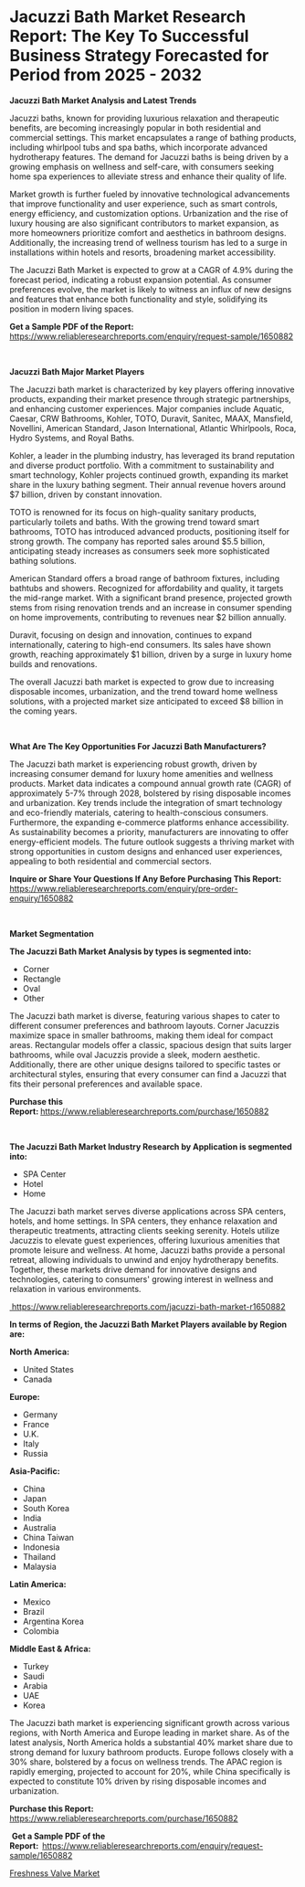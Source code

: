 <p><h1>Jacuzzi Bath Market Research Report: The Key To Successful Business Strategy Forecasted for Period from 2025 - 2032</h1></p><p><strong>Jacuzzi Bath Market Analysis and Latest Trends</strong></p>
<p><p>Jacuzzi baths, known for providing luxurious relaxation and therapeutic benefits, are becoming increasingly popular in both residential and commercial settings. This market encapsulates a range of bathing products, including whirlpool tubs and spa baths, which incorporate advanced hydrotherapy features. The demand for Jacuzzi baths is being driven by a growing emphasis on wellness and self-care, with consumers seeking home spa experiences to alleviate stress and enhance their quality of life.</p><p>Market growth is further fueled by innovative technological advancements that improve functionality and user experience, such as smart controls, energy efficiency, and customization options. Urbanization and the rise of luxury housing are also significant contributors to market expansion, as more homeowners prioritize comfort and aesthetics in bathroom designs. Additionally, the increasing trend of wellness tourism has led to a surge in installations within hotels and resorts, broadening market accessibility.</p><p>The Jacuzzi Bath Market is expected to grow at a CAGR of 4.9% during the forecast period, indicating a robust expansion potential. As consumer preferences evolve, the market is likely to witness an influx of new designs and features that enhance both functionality and style, solidifying its position in modern living spaces.</p></p>
<p><strong>Get a Sample PDF of the Report:&nbsp;</strong> <a href="https://www.reliableresearchreports.com/enquiry/request-sample/1650882?utm_campaign=3090&utm_medium=2&utm_source=Github&utm_content=ia&utm_term=04042025&utm_id=jacuzzi-bath">https://www.reliableresearchreports.com/enquiry/request-sample/1650882</a></p>
<p>&nbsp;</p>
<p><strong>Jacuzzi Bath Major Market Players</strong></p>
<p><p>The Jacuzzi bath market is characterized by key players offering innovative products, expanding their market presence through strategic partnerships, and enhancing customer experiences. Major companies include Aquatic, Caesar, CRW Bathrooms, Kohler, TOTO, Duravit, Sanitec, MAAX, Mansfield, Novellini, American Standard, Jason International, Atlantic Whirlpools, Roca, Hydro Systems, and Royal Baths.</p><p>Kohler, a leader in the plumbing industry, has leveraged its brand reputation and diverse product portfolio. With a commitment to sustainability and smart technology, Kohler projects continued growth, expanding its market share in the luxury bathing segment. Their annual revenue hovers around $7 billion, driven by constant innovation.</p><p>TOTO is renowned for its focus on high-quality sanitary products, particularly toilets and baths. With the growing trend toward smart bathrooms, TOTO has introduced advanced products, positioning itself for strong growth. The company has reported sales around $5.5 billion, anticipating steady increases as consumers seek more sophisticated bathing solutions.</p><p>American Standard offers a broad range of bathroom fixtures, including bathtubs and showers. Recognized for affordability and quality, it targets the mid-range market. With a significant brand presence, projected growth stems from rising renovation trends and an increase in consumer spending on home improvements, contributing to revenues near $2 billion annually.</p><p>Duravit, focusing on design and innovation, continues to expand internationally, catering to high-end consumers. Its sales have shown growth, reaching approximately $1 billion, driven by a surge in luxury home builds and renovations.</p><p>The overall Jacuzzi bath market is expected to grow due to increasing disposable incomes, urbanization, and the trend toward home wellness solutions, with a projected market size anticipated to exceed $8 billion in the coming years.</p></p>
<p>&nbsp;</p>
<p><strong>What Are The Key Opportunities For Jacuzzi Bath Manufacturers?</strong></p>
<p><p>The Jacuzzi bath market is experiencing robust growth, driven by increasing consumer demand for luxury home amenities and wellness products. Market data indicates a compound annual growth rate (CAGR) of approximately 5-7% through 2028, bolstered by rising disposable incomes and urbanization. Key trends include the integration of smart technology and eco-friendly materials, catering to health-conscious consumers. Furthermore, the expanding e-commerce platforms enhance accessibility. As sustainability becomes a priority, manufacturers are innovating to offer energy-efficient models. The future outlook suggests a thriving market with strong opportunities in custom designs and enhanced user experiences, appealing to both residential and commercial sectors.</p></p>
<p><strong>Inquire or Share Your Questions If Any Before Purchasing This Report:</strong> <a href="https://www.reliableresearchreports.com/enquiry/pre-order-enquiry/1650882?utm_campaign=3090&utm_medium=2&utm_source=Github&utm_content=ia&utm_term=04042025&utm_id=jacuzzi-bath">https://www.reliableresearchreports.com/enquiry/pre-order-enquiry/1650882</a></p>
<p>&nbsp;</p>
<p><strong>Market Segmentation</strong></p>
<p><strong>The Jacuzzi Bath Market Analysis by types is segmented into:</strong></p>
<p><ul><li>Corner</li><li>Rectangle</li><li>Oval</li><li>Other</li></ul></p>
<p><p>The Jacuzzi bath market is diverse, featuring various shapes to cater to different consumer preferences and bathroom layouts. Corner Jacuzzis maximize space in smaller bathrooms, making them ideal for compact areas. Rectangular models offer a classic, spacious design that suits larger bathrooms, while oval Jacuzzis provide a sleek, modern aesthetic. Additionally, there are other unique designs tailored to specific tastes or architectural styles, ensuring that every consumer can find a Jacuzzi that fits their personal preferences and available space.</p></p>
<p><strong>Purchase this Report:&nbsp;</strong><a href="https://www.reliableresearchreports.com/purchase/1650882?utm_campaign=3090&utm_medium=2&utm_source=Github&utm_content=ia&utm_term=04042025&utm_id=jacuzzi-bath">https://www.reliableresearchreports.com/purchase/1650882</a></p>
<p>&nbsp;</p>
<p><strong>The Jacuzzi Bath Market Industry Research by Application is segmented into:</strong></p>
<p><ul><li>SPA Center</li><li>Hotel</li><li>Home</li></ul></p>
<p><p>The Jacuzzi bath market serves diverse applications across SPA centers, hotels, and home settings. In SPA centers, they enhance relaxation and therapeutic treatments, attracting clients seeking serenity. Hotels utilize Jacuzzis to elevate guest experiences, offering luxurious amenities that promote leisure and wellness. At home, Jacuzzi baths provide a personal retreat, allowing individuals to unwind and enjoy hydrotherapy benefits. Together, these markets drive demand for innovative designs and technologies, catering to consumers' growing interest in wellness and relaxation in various environments.</p></p>
<p><a href="https://www.reliableresearchreports.com/jacuzzi-bath-market-r1650882?utm_campaign=3090&utm_medium=2&utm_source=Github&utm_content=ia&utm_term=04042025&utm_id=jacuzzi-bath">&nbsp;https://www.reliableresearchreports.com/jacuzzi-bath-market-r1650882</a></p>
<p><strong>In terms of Region, the Jacuzzi Bath Market Players available by Region are:</strong></p>
<p>
    <p> <strong> North America: </strong>
        <ul>
            <li>United States</li>
            <li>Canada</li>
        </ul>
        </p> 
    <p> <strong> Europe: </strong>
        <ul>
            <li>Germany</li>
            <li>France</li>
            <li>U.K.</li>
            <li>Italy</li>
            <li>Russia</li>
        </ul>
        </p> 
    <p> <strong> Asia-Pacific: </strong>
        <ul>
            <li>China</li>
            <li>Japan</li>
            <li>South Korea</li>
            <li>India</li>
            <li>Australia</li>
            <li>China Taiwan</li>
            <li>Indonesia</li>
            <li>Thailand</li>
            <li>Malaysia</li>
        </ul>
        </p> 
    <p> <strong> Latin America: </strong>
        <ul>
            <li>Mexico</li>
            <li>Brazil</li>
            <li>Argentina Korea</li>
            <li>Colombia</li>
        </ul>
        </p> 
    <p> <strong> Middle East & Africa: </strong>
        <ul>
            <li>Turkey</li>
            <li>Saudi</li>
            <li>Arabia</li>
            <li>UAE</li>
            <li>Korea</li>
        </ul>
    </p>
    </p>
<p><p>The Jacuzzi bath market is experiencing significant growth across various regions, with North America and Europe leading in market share. As of the latest analysis, North America holds a substantial 40% market share due to strong demand for luxury bathroom products. Europe follows closely with a 30% share, bolstered by a focus on wellness trends. The APAC region is rapidly emerging, projected to account for 20%, while China specifically is expected to constitute 10% driven by rising disposable incomes and urbanization.</p></p>
<p><strong>Purchase this Report: </strong><a href="https://www.reliableresearchreports.com/purchase/1650882?utm_campaign=3090&utm_medium=2&utm_source=Github&utm_content=ia&utm_term=04042025&utm_id=jacuzzi-bath">https://www.reliableresearchreports.com/purchase/1650882</a></p>
<p>&nbsp;<strong>Get a Sample PDF of the Report:&nbsp;&nbsp;</strong><a href="https://www.reliableresearchreports.com/enquiry/request-sample/1650882?utm_campaign=3090&utm_medium=2&utm_source=Github&utm_content=ia&utm_term=04042025&utm_id=jacuzzi-bath">https://www.reliableresearchreports.com/enquiry/request-sample/1650882</a></p>
<p><strong></strong></p>
<p><p><a href="https://github.com/elodielamto06/Market-Research-Report-List-1/blob/main/freshness-valve-market.md?utm_campaign=3090&utm_medium=2&utm_source=Github&utm_content=ia&utm_term=04042025&utm_id=jacuzzi-bath">Freshness Valve Market</a></p></p>